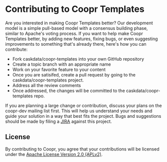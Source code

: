 # Contributing to Coopr Templates

Are you interested in making Coopr Templates better? Our development model is a simple
pull-based model with a consensus building phase, similar to Apache's voting process.
If you want to help make Coopr Templates better, by adding new features, fixing bugs, or
even suggesting improvements to something that's already there, here's how you can
contribute:

 * Fork caskdata/coopr-templates into your own GitHub repository
 * Create a topic branch with an appropriate name
 * Work on your favorite feature to your content
 * Once you are satisifed, create a pull request by going to the caskdata/coopr-templates project.
 * Address all the review comments
 * Once addressed, the changes will be committed to the caskdata/coopr-templates repo.

If you are planning a large change or contribution, discuss your plans on the coopr-dev mailing list first. This will help us understand your needs and guide your solution in a way that best fits the project.
Bugs and suggestions should be made by filing a [JIRA](https://issues.cask.co/browser/COOPR)
against this project.

## License

By contributing to Coopr, you agree that your contributions will be licensed under the
[Apache License Version 2.0 (APLv2)](LICENSE).

